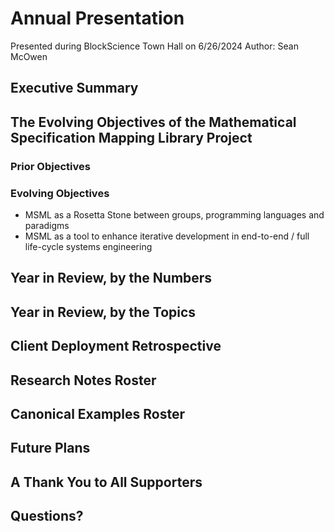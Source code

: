 # Annual Presentation

Presented during BlockScience Town Hall on 6/26/2024
Author: Sean McOwen

## Executive Summary

## The Evolving Objectives of the Mathematical Specification Mapping Library Project

### Prior Objectives

### Evolving Objectives

- MSML as a Rosetta Stone between groups, programming languages and paradigms
- MSML as a tool to enhance iterative development in end-to-end / full life-cycle systems engineering

## Year in Review, by the Numbers

## Year in Review, by the Topics

## Client Deployment Retrospective

## Research Notes Roster

## Canonical Examples Roster

## Future Plans

## A Thank You to All Supporters

## Questions?
